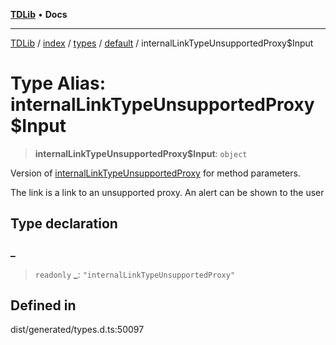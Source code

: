 [**TDLib**](../../../../../../README.md) • **Docs**

***

[TDLib](../../../../../../modules.md) / [index](../../../../../README.md) / [types](../../../README.md) / [default](../README.md) / internalLinkTypeUnsupportedProxy$Input

# Type Alias: internalLinkTypeUnsupportedProxy$Input

> **internalLinkTypeUnsupportedProxy$Input**: `object`

Version of [internalLinkTypeUnsupportedProxy](internalLinkTypeUnsupportedProxy.md) for method parameters.

The link is a link to an unsupported proxy. An alert can be shown to the user

## Type declaration

### \_

> `readonly` **\_**: `"internalLinkTypeUnsupportedProxy"`

## Defined in

dist/generated/types.d.ts:50097
